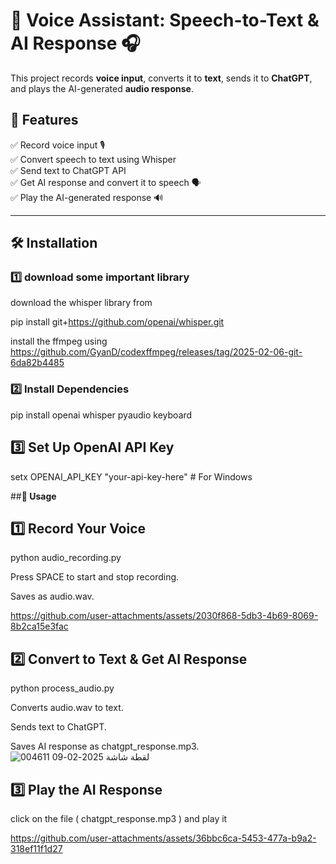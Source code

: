 

# 🎤 Voice Assistant: Speech-to-Text & AI Response 🎧

This project records **voice input**, converts it to **text**, sends it to **ChatGPT**, and plays the AI-generated **audio response**.

## **🔹 Features**
✅ Record voice input 🎙️  
✅ Convert speech to text using Whisper  
✅ Send text to ChatGPT API  
✅ Get AI response and convert it to speech 🗣️  
✅ Play the AI-generated response 🔊  

---

## **🛠️ Installation**

### **1️⃣ download some important library**
download the whisper library from 

pip install git+https://github.com/openai/whisper.git 

install the ffmpeg using https://github.com/GyanD/codexffmpeg/releases/tag/2025-02-06-git-6da82b4485



### **2️⃣ Install Dependencies**
pip install openai whisper pyaudio keyboard


## **3️⃣ Set Up OpenAI API Key**
setx OPENAI_API_KEY "your-api-key-here"    # For Windows


##**🚀 Usage**
## **1️⃣ Record Your Voice**
python audio_recording.py


Press SPACE to start and stop recording.


Saves as audio.wav.





https://github.com/user-attachments/assets/2030f868-5db3-4b69-8069-8b2ca15e3fac





## **2️⃣ Convert to Text & Get AI Response**
python process_audio.py


Converts audio.wav to text.


Sends text to ChatGPT.


Saves AI response as chatgpt_response.mp3.
![لقطة شاشة 2025-02-09 004611](https://github.com/user-attachments/assets/a9430acf-a5cf-4ea1-98e4-3fc576bdff82)


## **3️⃣ Play the AI Response**

click on the file ( chatgpt_response.mp3 ) and play it


https://github.com/user-attachments/assets/36bbc6ca-5453-477a-b9a2-318ef11f1d27



